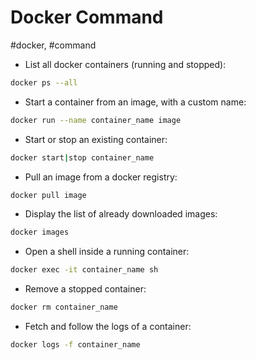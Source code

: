 # Docker Command

#docker, #command

- List all docker containers (running and stopped):

```bash
docker ps --all
```

- Start a container from an image, with a custom name:

```bash
docker run --name container_name image
```

- Start or stop an existing container:

```bash
docker start|stop container_name
```

- Pull an image from a docker registry:

```bash
docker pull image
```

- Display the list of already downloaded images:

```bash
docker images
```

- Open a shell inside a running container:

```bash
docker exec -it container_name sh
```

- Remove a stopped container:

```bash
docker rm container_name
```

- Fetch and follow the logs of a container:

```bash
docker logs -f container_name
```
